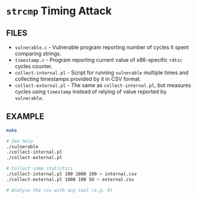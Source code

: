 # `strcmp` Timing Attack

## FILES

* `vulnerable.c` - Vulnerable program reporting number of cycles it spent
    comparing strings.
* `timestamp.c` - Program reporting current value of x86-specific `rdtsc`
    cycles counter.
* `collect-internal.pl` - Script for running `vulnerable` multiple times and
    collecting timestamps provided by it in CSV format.
* `collect-external.pl` - The same as `collect-internal.pl`, but measures
    cycles using `timestamp` instead of relying of value reported by `vulnerable`.

## EXAMPLE

```sh
make

# See help
./vulnerable
./collect-internal.pl
./collect-external.pl

# Collect some statistics
./collect-internal.pl 100 1000 100 > internal.csv
./collect-external.pl 1000 100 50 > external.csv

# Analyse the csv with any tool (e.g. R)
```
